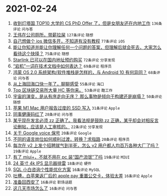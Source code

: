 # 2021-02-24

1. [收到灯塔国 TOP10 大学的 CS PhD Offer 了，但是女朋友还在内地工作](https://www.v2ex.com/t/755750) `136条评论` `问与答`
1. [王伟在公司厕所，带薪拉屎](https://www.v2ex.com/t/755667) `127条评论` `随想`
1. [自己想做个 ios 微信多开，不知道有没有教程](https://www.v2ex.com/t/755689) `77条评论` `iOS`
1. [能让你知道并能让你理解任何一个问题的答案，但理解后就会死去，大家怎么看待这个抉择？](https://www.v2ex.com/t/755698) `75条评论` `随想`
1. [Starlink 已可以在国内地址预约购买](https://www.v2ex.com/t/755749) `72条评论` `分享发现`
1. [“宕机”一词在技术文档中如何表达？](https://www.v2ex.com/t/755812) `69条评论` `程序员`
1. [鸿蒙 OS 2.0 系统架构/软件堆栈是怎样的，与 Android 10 有何异同？](https://www.v2ex.com/t/755739) `68条评论` `问与答`
1. [从上海回海口快一年了，聊聊感受](https://www.v2ex.com/t/755726) `55条评论` `海口`
1. [Top 区块链交易所大量 HC 等你来。](https://www.v2ex.com/t/755811) `53条评论` `酷工作`
1. [宇宙的演变，是从有序走向无序？ 那么事物是倾向于构建还是崩塌？](https://www.v2ex.com/t/755674) `50条评论` `随想`
1. [苹果 M1 Mac 用户报告过度的 SSD 写入](https://www.v2ex.com/t/755929) `31条评论` `Apple`
1. [同事健康码红了](https://www.v2ex.com/t/755804) `28条评论` `问与答`
1. [某乎现在发言必须 zz 正确了。我看法规是鼓励 zz 正确，某乎却会对相反言论删帖，应该是人工审核的。](https://www.v2ex.com/t/755751) `22条评论` `分享发现`
1. [关于 Google voice 保号](https://www.v2ex.com/t/755798) `20条评论` `Google`
1. [不同的语言岗位如何顺利过渡，转换？求指路](https://www.v2ex.com/t/755785) `20条评论` `程序员`
1. [每次在 v2 上发个招聘就气到半死，怎么 v2 用户都人均百万各种大厂了吗？](https://www.v2ex.com/t/755890) `19条评论` `Apple`
1. [有了 miui+，不就不用在 pc 装“国产流氓”了吗](https://www.v2ex.com/t/755672) `19条评论` `MIUI`
1. [24 英寸 4k IPS 显示器排雷](https://www.v2ex.com/t/755840) `18条评论` `硬件`
1. [SQL 小白咨询个性能优化方案](https://www.v2ex.com/t/755915) `16条评论` `MySQL`
1. [吐槽，白苹果返厂后的 apple pay 重置公交卡，体验太差](https://www.v2ex.com/t/755828) `16条评论` `Apple`
1. [准备回西安了](https://www.v2ex.com/t/755763) `16条评论` `职场话题`
1. [这几天市场怎么了](https://www.v2ex.com/t/755738) `16条评论` `问与答`
